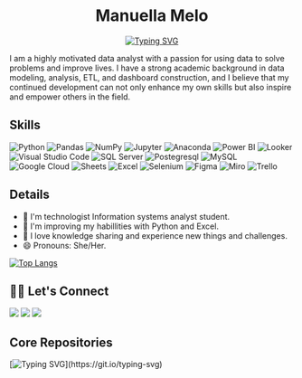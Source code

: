 <h1 align="center">Manuella Melo</h1>

<p align="center">
  <a href="https://git.io/typing-svg"><img src="https://readme-typing-svg.herokuapp.com?font=Roboto&weight=600&size=23&pause=1000&center=true&random=false&width=435&lines=Data+Analyst;DS+%7C+ML+Enthusiast;Always+learning+new+things" alt="Typing SVG" /></a>
</p>
I am a highly motivated data analyst with a passion for using data to solve problems and improve lives. I have a strong academic background in data modeling, analysis, ETL, and dashboard construction, and I believe that my continued development can not only enhance my own skills but also inspire and empower others in the field.

## Skills
![Python](https://img.shields.io/badge/Python-3776AB?style=for-the-badge&logo=python&logoColor=white)
![Pandas](https://img.shields.io/badge/Pandas-2C2D72?style=for-the-badge&logo=pandas&logoColor=white)
![NumPy](	https://img.shields.io/badge/Numpy-777BB4?style=for-the-badge&logo=numpy&logoColor=white)
![Jupyter](https://img.shields.io/badge/Jupyter-F37626.svg?&style=for-the-badge&logo=Jupyter&logoColor=white)
![Anaconda](https://img.shields.io/badge/conda-342B029.svg?&style=for-the-badge&logo=anaconda&logoColor=white)
![Power BI](https://img.shields.io/badge/PowerBI-F2C811?style=for-the-badge&logo=Power%20BI&logoColor=white)
![Looker](https://img.shields.io/badge/Looker-4285F4.svg?style=for-the-badge&logo=Looker&logoColor=white)
![Visual Studio Code](https://img.shields.io/badge/Visual_Studio-5C2D91?style=for-the-badge&logo=visual%20studio&logoColor=white)
![SQL Server](https://img.shields.io/badge/Microsoft%20SQL%20Server-CC2927?style=for-the-badge&logo=microsoft%20sql%20server&logoColor=white)
![Postegresql](https://img.shields.io/badge/PostgreSQL-316192?style=for-the-badge&logo=postgresql&logoColor=white)
![MySQL](https://img.shields.io/badge/MySQL-005C84?style=for-the-badge&logo=mysql&logoColor=white)
![Google Cloud](https://img.shields.io/badge/Google%20Cloud-4285F4.svg?style=for-the-badge&logo=Google-Cloud&logoColor=white)
![Sheets](https://img.shields.io/badge/Google%20Sheets-34A853?style=for-the-badge&logo=google-sheets&logoColor=white)
![Excel](https://img.shields.io/badge/Microsoft_Excel-217346?style=for-the-badge&logo=microsoft-excel&logoColor=white)
![Selenium](https://img.shields.io/badge/Selenium-43B02A?style=for-the-badge&logo=Selenium&logoColor=white)
![Figma](https://img.shields.io/badge/Figma-F24E1E?style=for-the-badge&logo=figma&logoColor=white)
![Miro](https://img.shields.io/badge/Miro-F7C922?style=for-the-badge&logo=Miro&logoColor=050036)
![Trello](https://img.shields.io/badge/Trello-0052CC?style=for-the-badge&logo=trello&logoColor=white)

## Details
- 🔭 I'm technologist Information systems analyst student.
- 🌱 I'm improving my habillities with Python and Excel.
- 🤗 I love knowledge sharing and experience new things and challenges.
- 😄 Pronouns: She/Her.
 
[![Top Langs](https://github-readme-stats.vercel.app/api/top-langs/?username=ManuMel0&layout=compact&theme=radical)](https://github.com/anuraghazra/github-readme-stats)

## 🙋‍♀️ Let's Connect
<div>
<a href="https://instagram.com/manu.esm" target="_blank"><img loading="lazy" src="https://img.shields.io/badge/-Instagram-%23E4405F?style=for-the-badge&logo=instagram&logoColor=white" target="_blank"></a>
<a href = "mailto:contatomanuellaelise@gmail.com"><img loading="lazy" src="https://img.shields.io/badge/Gmail-D14836?style=for-the-badge&logo=gmail&logoColor=white" target="_blank"></a>
<a href="https://www.linkedin.com/in/manuella-melo" target="_blank"><img loading="lazy" src="https://img.shields.io/badge/-LinkedIn-%230077B5?style=for-the-badge&logo=linkedin&logoColor=white" target="_blank"></a>   
</div>

## Core Repositories


[![Typing SVG](https://readme-typing-svg.herokuapp.com?font=Roboto&weight=600&pause=&random=false&width=435&lines=Thanks+for+visiting!;You're+welcome!)](https://git.io/typing-svg)

